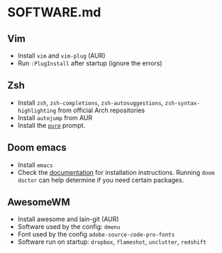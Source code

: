 # SOFTWARE.md

## Vim
* Install `vim` and `vim-plug` (AUR)
* Run `:PlugInstall` after startup (ignore the errors)

## Zsh
* Install `zsh`, `zsh-completions`, `zsh-autosuggestions`, `zsh-syntax-highlighting` from official Arch repositories
* Install `autojump` from AUR
* Install the [`pure`](https://github.com/sindresorhus/pure) prompt.

## Doom emacs
* Install `emacs`
* Check the [documentation](https://github.com/hlissner/doom-emacs) for installation instructions. Running `doom doctor` can help determine if you need certain packages.

## AwesomeWM
* Install awesome and lain-git (AUR)
* Software used by the config: `dmenu`
* Font used by the config `adobe-source-code-pro-fonts`
* Software run on startup: `dropbox`, `flameshot`, `unclutter`, `redshift`
